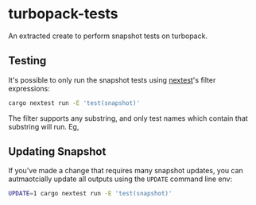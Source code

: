 # turbopack-tests

An extracted create to perform snapshot tests on turbopack.

## Testing

It's possible to only run the snapshot tests using [nextest][]'s filter
expressions:

```bash
cargo nextest run -E 'test(snapshot)'
```

The filter supports any substring, and only test names which contain
that substring will run. Eg,

## Updating Snapshot

If you've made a change that requires many snapshot updates, you can
autmaotcially update all outputs using the `UPDATE` command line env:

```bash
UPDATE=1 cargo nextest run -E 'test(snapshot)'
```

[nextest]: https://nexte.st/
